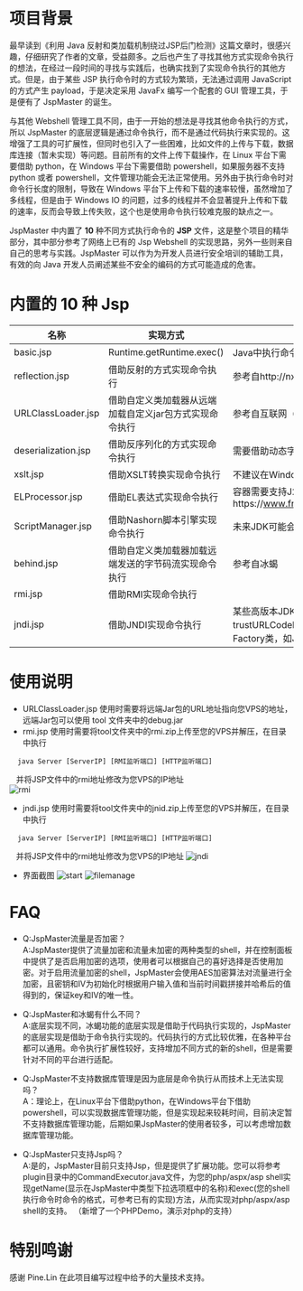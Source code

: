 # 项目背景
  最早读到《利用 Java 反射和类加载机制绕过JSP后门检测》这篇文章时，很感兴趣，仔细研究了作者的文章，受益颇多。之后也产生了寻找其他方式实现命令执行的想法，在经过一段时间的寻找与实践后，也确实找到了实现命令执行的其他方式。但是，由于某些 JSP 执行命令时的方式较为繁琐，无法通过调用 JavaScript 的方式产生 payload，于是决定采用 JavaFx 编写一个配套的 GUI 管理工具，于是便有了 JspMaster 的诞生。  
  
  与其他 Webshell 管理工具不同，由于一开始的想法是寻找其他命令执行的方式，所以 JspMaster 的底层逻辑是通过命令执行，而不是通过代码执行来实现的。这增强了工具的可扩展性，但同时也引入了一些困难，比如文件的上传与下载，数据库连接（暂未实现）等问题。目前所有的文件上传下载操作，在 Linux 平台下需要借助 python，在 Windows 平台下需要借助 powershell，如果服务器不支持 python 或者 powershell，文件管理功能会无法正常使用。另外由于执行命令时对命令行长度的限制，导致在 Windows 平台下上传和下载的速率较慢，虽然增加了多线程，但是由于 Windows IO 的问题，过多的线程并不会显著提升上传和下载的速率，反而会导致上传失败，这个也是使用命令执行较难克服的缺点之一。    
  
 JspMaster 中内置了 **10** 种不同方式执行命令的 **JSP** 文件，这是整个项目的精华部分，其中部分参考了网络上已有的 Jsp Webshell 的实现思路，另外一些则来自自己的思考与实践。JspMaster 可以作为为开发人员进行安全培训的辅助工具，有效的向 Java 开发人员阐述某些不安全的编码的方式可能造成的危害。
  
# 内置的 10 种 Jsp
|名称|实现方式|备注|
|-------------|-------------------------|----------------------|
|basic.jsp|Runtime.getRuntime.exec()|Java中执行命令最基本的方式|
|reflection.jsp|借助反射的方式实现命令执行|参考自http://nxw.so/3x4Ie|
|URLClassLoader.jsp|借助自定义类加载器从远端加载自定义jar包方式实现命令执行|参考自互联网（出处不可考）|
|deserialization.jsp|借助反序列化的方式实现命令执行|需要借助动态字节码技术|
|xslt.jsp|借助XSLT转换实现命令执行|不建议在Windows平台中使用此种方式|
|ELProcessor.jsp|借助EL表达式实现命令执行|容器需要支持J2EE 7标准（如Tomcat 8），参考https://www.freebuf.com/column/207439.html|
|ScriptManager.jsp|借助Nashorn脚本引擎实现命令执行|未来JDK可能会移除对Nashorn脚本引擎的支持|
|behind.jsp|借助自定义类加载器加载远端发送的字节码流实现命令执行|参考自冰蝎|
|rmi.jsp|借助RMI实现命令执行||
|jndi.jsp|借助JNDI实现命令执行|某些高版本JDK即使设置了trustURLCodebase，trustURLCodebase选项，也不会远程加载Factory类，如JDK 11.0.5-ea|

# 使用说明
+ URLClassLoader.jsp
  使用时需要将远端Jar包的URL地址指向您VPS的地址，远端Jar包可以使用 tool 文件夹中的debug.jar
+ rmi.jsp
  使用时需要将tool文件夹中的rmi.zip上传至您的VPS并解压，在目录中执行    
```
  java Server [ServerIP] [RMI监听端口] [HTTP监听端口]      
```
&nbsp;&nbsp;&nbsp;并将JSP文件中的rmi地址修改为您VPS的IP地址  
![rmi](https://raw.githubusercontent.com/feihong-cs/JspMaster/master/imgForReadme/rmi.png)
 + jndi.jsp
  使用时需要将tool文件夹中的jnid.zip上传至您的VPS并解压，在目录中执行   
```
  java Server [ServerIP] [RMI监听端口] [HTTP监听端口]      
```
&nbsp;&nbsp;&nbsp;并将JSP文件中的rmi地址修改为您VPS的IP地址
![jndi](https://raw.githubusercontent.com/feihong-cs/JspMaster/master/imgForReadme/jndi.png)
 + 界面截图
 ![start](https://raw.githubusercontent.com/feihong-cs/JspMaster/master/imgForReadme/start.png)
 ![filemanage](https://raw.githubusercontent.com/feihong-cs/JspMaster/master/imgForReadme/filemanage.png)

# FAQ
+ Q:JspMaster流量是否加密？  
  A:JspMaster提供了流量加密和流量未加密的两种类型的shell，并在控制面板中提供了是否启用加密的选项，使用者可以根据自己的喜好选择是否使用加密。对于启用流量加密的shell，JspMaster会使用AES加密算法对流量进行全加密，且密钥和IV为初始化时根据用户输入值和当前时间戳拼接并哈希后的值得到的，保证key和IV的唯一性。

+ Q:JspMaster和冰蝎有什么不同？  
  A:底层实现不同，冰蝎功能的底层实现是借助于代码执行实现的，JspMaster的底层实现是借助于命令执行实现的。代码执行的方式比较优雅，在各种平台都可以通用。命令执行扩展性较好，支持增加不同方式的新的shell，但是需要针对不同的平台进行适配。

+ Q:JspMaster不支持数据库管理是因为底层是命令执行从而技术上无法实现吗？  
  A：理论上，在Linux平台下借助python，在Windows平台下借助powershell，可以实现数据库管理功能，但是实现起来较耗时间，目前决定暂不支持数据库管理功能，后期如果JspMaster的使用者较多，可以考虑增加数据库管理功能。

+ Q:JspMaster只支持Jsp吗？  
  A:是的，JspMaster目前只支持Jsp，但是提供了扩展功能。您可以将参考plugin目录中的CommandExecutor.java文件，为您的php/aspx/asp shell实现getName(显示在JspMaster中类型下拉选项框中的名称)和exec(您的shell执行命令时命令的格式，可参考已有的实现)方法，从而实现对php/aspx/asp shell的支持。  （新增了一个PHPDemo，演示对php的支持）
  
# 特别鸣谢
感谢 Pine.Lin 在此项目编写过程中给予的大量技术支持。
